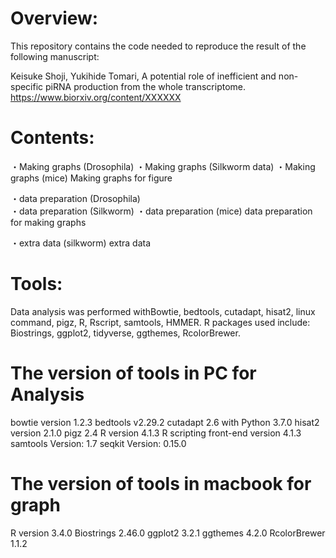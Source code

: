 # Overview:

This repository contains the code needed to reproduce the result of the following manuscript:

Keisuke Shoji, Yukihide Tomari, A potential role of inefficient and non-specific piRNA production from the whole transcriptome.
https://www.biorxiv.org/content/XXXXXX

# Contents:
・Making graphs (Drosophila)
・Making graphs (Silkworm data)
・Making graphs (mice)
Making graphs for figure	

・data preparation (Drosophila)	
・data preparation (Silkworm)
・data preparation (mice)
data preparation　for making graphs
	
・extra data (silkworm)
extra data

# Tools:
Data analysis was performed withBowtie, bedtools, cutadapt, hisat2, linux command, pigz, R, Rscript, samtools, HMMER. R packages used include: Biostrings, ggplot2, tidyverse, ggthemes, RcolorBrewer.
# The version of tools in PC for Analysis

bowtie version 1.2.3 bedtools v2.29.2 cutadapt 2.6 with Python 3.7.0 hisat2 version 2.1.0 pigz 2.4 R version 4.1.3 R scripting front-end version 4.1.3 samtools Version: 1.7 seqkit Version: 0.15.0 


# The version of tools in macbook for graph

R version 3.4.0 Biostrings 2.46.0 ggplot2 3.2.1 ggthemes 4.2.0 RcolorBrewer 1.1.2
